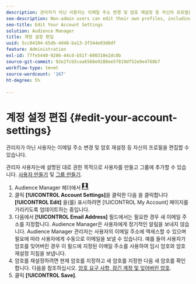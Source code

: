```yaml
---
description: 관리자가 아닌 사용자는 이메일 주소 변경 및 암호 재설정 등 자신의 프로필을 편집할 수 있습니다.
seo-description: Non-admin users can edit their own profiles, including changing their email addresses and resetting their passwords.
seo-title: Edit Your Account Settings
solution: Audience Manager
title: 계정 설정 편집
uuid: 5cc04104-65db-4d48-ba13-3f344e03d6df
feature: Administration
exl-id: 77fe5440-9286-44cd-b51f-600310e2dc8b
source-git-commit: 92e2fcb5cea6560e9288ee5f819df52e9e4768b7
workflow-type: tm+mt
source-wordcount: '167'
ht-degree: 5%

---
```


# 계정 설정 편집 {#edit-your-account-settings}

관리자가 아닌 사용자는 이메일 주소 변경 및 암호 재설정 등 자신의 프로필을 편집할 수 있습니다.

<!-- t_edit_account_settings.xml -->

관리자 사용자는에 설명된 대로 권한 목적으로 사용자를 만들고 그룹에 추가할 수 있습니다. [사용자 만들기](../../features/administration/administration-overview.md#create-users) 및 [그룹 만들기](../../features/administration/administration-overview.md#create-group).

1. Audience Manager 헤더에서 ![](assets/icon_profile.png).
1. 클릭 **[!UICONTROL Account Settings]**&#x200B;을 클릭한 다음 을 클릭합니다 **[!UICONTROL Edit]** 을(를) 표시하려면 [!UICONTROL My Account] 페이지를 가리키도록 업데이트하는 중입니다.
1. 다음에서 **[!UICONTROL Email Address]** 필드에서는 필요한 경우 새 이메일 주소를 지정합니다. Audience Manager은 사용자에게 정기적인 알림을 보내지 않습니다. Audience Manager 관리자는 사용자의 이메일 주소에 액세스할 수 있으며 필요에 따라 사용자에게 수동으로 이메일을 보낼 수 있습니다. 예를 들어 사용자가 암호를 잊어버린 경우 이 필드에 지정된 이메일 주소를 사용하여 임시 암호와 암호 재설정 지침을 보냅니다.
1. 암호를 재설정하려면 현재 암호를 지정하고 새 암호를 지정한 다음 새 암호를 확인합니다.
다음을 참조하십시오. [암호 요구 사항, 잠긴 계정 및 잊어버린 암호](../../reference/password-requirements.md).
1. 클릭 **[!UICONTROL Save]**.
